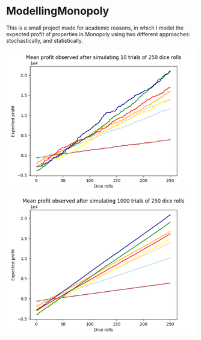 # ModellingMonopoly
This is a small project made for academic reasons, in which I model the expected profit of properties in Monopoly using two different approaches: stochastically, and statistically.

![Modelling Monopoly - statistic simulation](https://github.com/WebAxol/ModellingMonopoly/blob/main/res/stat3.png)
![Modelling Monopoly - statistic simulation](https://github.com/WebAxol/ModellingMonopoly/blob/main/res/stat2.png)


